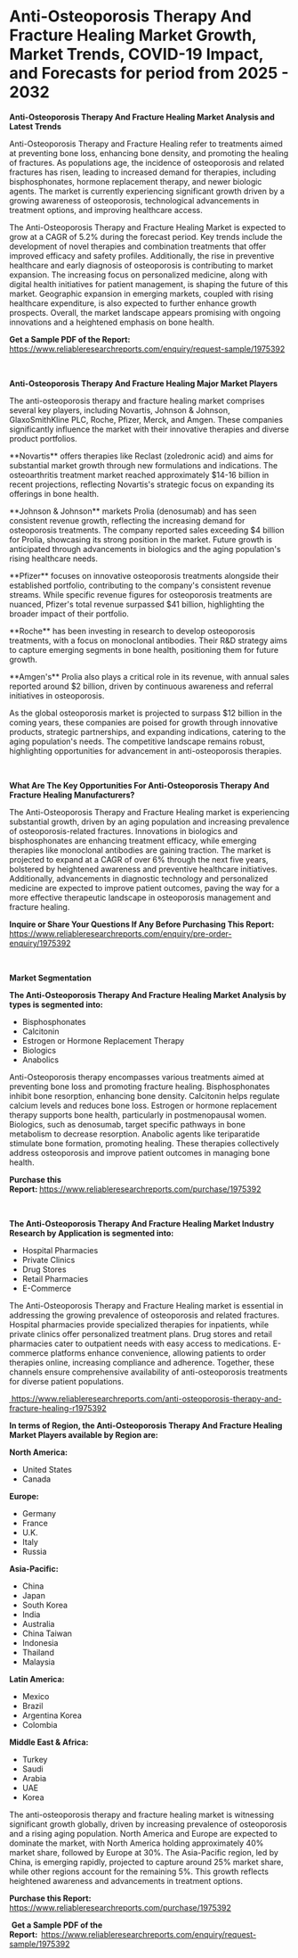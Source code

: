 <p><h1>Anti-Osteoporosis Therapy And Fracture Healing Market Growth, Market Trends, COVID-19 Impact, and Forecasts for period from 2025 - 2032</h1></p><p><strong>Anti-Osteoporosis Therapy And Fracture Healing Market Analysis and Latest Trends</strong></p>
<p><p>Anti-Osteoporosis Therapy and Fracture Healing refer to treatments aimed at preventing bone loss, enhancing bone density, and promoting the healing of fractures. As populations age, the incidence of osteoporosis and related fractures has risen, leading to increased demand for therapies, including bisphosphonates, hormone replacement therapy, and newer biologic agents. The market is currently experiencing significant growth driven by a growing awareness of osteoporosis, technological advancements in treatment options, and improving healthcare access.</p><p>The Anti-Osteoporosis Therapy and Fracture Healing Market is expected to grow at a CAGR of 5.2% during the forecast period. Key trends include the development of novel therapies and combination treatments that offer improved efficacy and safety profiles. Additionally, the rise in preventive healthcare and early diagnosis of osteoporosis is contributing to market expansion. The increasing focus on personalized medicine, along with digital health initiatives for patient management, is shaping the future of this market. Geographic expansion in emerging markets, coupled with rising healthcare expenditure, is also expected to further enhance growth prospects. Overall, the market landscape appears promising with ongoing innovations and a heightened emphasis on bone health.</p></p>
<p><strong>Get a Sample PDF of the Report:&nbsp;</strong> <a href="https://www.reliableresearchreports.com/enquiry/request-sample/1975392?utm_campaign=2803&utm_medium=2&utm_source=Github&utm_content=ia&utm_term=19042025&utm_id=anti-osteoporosis-therapy-and-fracture-healing">https://www.reliableresearchreports.com/enquiry/request-sample/1975392</a></p>
<p>&nbsp;</p>
<p><strong>Anti-Osteoporosis Therapy And Fracture Healing Major Market Players</strong></p>
<p><p>The anti-osteoporosis therapy and fracture healing market comprises several key players, including Novartis, Johnson & Johnson, GlaxoSmithKline PLC, Roche, Pfizer, Merck, and Amgen. These companies significantly influence the market with their innovative therapies and diverse product portfolios.</p><p>**Novartis** offers therapies like Reclast (zoledronic acid) and aims for substantial market growth through new formulations and indications. The osteoarthritis treatment market reached approximately $14-16 billion in recent projections, reflecting Novartis's strategic focus on expanding its offerings in bone health.</p><p>**Johnson & Johnson** markets Prolia (denosumab) and has seen consistent revenue growth, reflecting the increasing demand for osteoporosis treatments. The company reported sales exceeding $4 billion for Prolia, showcasing its strong position in the market. Future growth is anticipated through advancements in biologics and the aging population's rising healthcare needs.</p><p>**Pfizer** focuses on innovative osteoporosis treatments alongside their established portfolio, contributing to the company's consistent revenue streams. While specific revenue figures for osteoporosis treatments are nuanced, Pfizer's total revenue surpassed $41 billion, highlighting the broader impact of their portfolio.</p><p>**Roche** has been investing in research to develop osteoporosis treatments, with a focus on monoclonal antibodies. Their R&D strategy aims to capture emerging segments in bone health, positioning them for future growth.</p><p>**Amgen's** Prolia also plays a critical role in its revenue, with annual sales reported around $2 billion, driven by continuous awareness and referral initiatives in osteoporosis.</p><p>As the global osteoporosis market is projected to surpass $12 billion in the coming years, these companies are poised for growth through innovative products, strategic partnerships, and expanding indications, catering to the aging population's needs. The competitive landscape remains robust, highlighting opportunities for advancement in anti-osteoporosis therapies.</p></p>
<p>&nbsp;</p>
<p><strong>What Are The Key Opportunities For Anti-Osteoporosis Therapy And Fracture Healing Manufacturers?</strong></p>
<p><p>The Anti-Osteoporosis Therapy and Fracture Healing market is experiencing substantial growth, driven by an aging population and increasing prevalence of osteoporosis-related fractures. Innovations in biologics and bisphosphonates are enhancing treatment efficacy, while emerging therapies like monoclonal antibodies are gaining traction. The market is projected to expand at a CAGR of over 6% through the next five years, bolstered by heightened awareness and preventive healthcare initiatives. Additionally, advancements in diagnostic technology and personalized medicine are expected to improve patient outcomes, paving the way for a more effective therapeutic landscape in osteoporosis management and fracture healing.</p></p>
<p><strong>Inquire or Share Your Questions If Any Before Purchasing This Report:</strong> <a href="https://www.reliableresearchreports.com/enquiry/pre-order-enquiry/1975392?utm_campaign=2803&utm_medium=2&utm_source=Github&utm_content=ia&utm_term=19042025&utm_id=anti-osteoporosis-therapy-and-fracture-healing">https://www.reliableresearchreports.com/enquiry/pre-order-enquiry/1975392</a></p>
<p>&nbsp;</p>
<p><strong>Market Segmentation</strong></p>
<p><strong>The Anti-Osteoporosis Therapy And Fracture Healing Market Analysis by types is segmented into:</strong></p>
<p><ul><li>Bisphosphonates</li><li>Calcitonin</li><li>Estrogen or Hormone Replacement Therapy</li><li>Biologics</li><li>Anabolics</li></ul></p>
<p><p>Anti-Osteoporosis therapy encompasses various treatments aimed at preventing bone loss and promoting fracture healing. Bisphosphonates inhibit bone resorption, enhancing bone density. Calcitonin helps regulate calcium levels and reduces bone loss. Estrogen or hormone replacement therapy supports bone health, particularly in postmenopausal women. Biologics, such as denosumab, target specific pathways in bone metabolism to decrease resorption. Anabolic agents like teriparatide stimulate bone formation, promoting healing. These therapies collectively address osteoporosis and improve patient outcomes in managing bone health.</p></p>
<p><strong>Purchase this Report:&nbsp;</strong><a href="https://www.reliableresearchreports.com/purchase/1975392?utm_campaign=2803&utm_medium=2&utm_source=Github&utm_content=ia&utm_term=19042025&utm_id=anti-osteoporosis-therapy-and-fracture-healing">https://www.reliableresearchreports.com/purchase/1975392</a></p>
<p>&nbsp;</p>
<p><strong>The Anti-Osteoporosis Therapy And Fracture Healing Market Industry Research by Application is segmented into:</strong></p>
<p><ul><li>Hospital Pharmacies</li><li>Private Clinics</li><li>Drug Stores</li><li>Retail Pharmacies</li><li>E-Commerce</li></ul></p>
<p><p>The Anti-Osteoporosis Therapy and Fracture Healing market is essential in addressing the growing prevalence of osteoporosis and related fractures. Hospital pharmacies provide specialized therapies for inpatients, while private clinics offer personalized treatment plans. Drug stores and retail pharmacies cater to outpatient needs with easy access to medications. E-commerce platforms enhance convenience, allowing patients to order therapies online, increasing compliance and adherence. Together, these channels ensure comprehensive availability of anti-osteoporosis treatments for diverse patient populations.</p></p>
<p><a href="https://www.reliableresearchreports.com/anti-osteoporosis-therapy-and-fracture-healing-r1975392?utm_campaign=2803&utm_medium=2&utm_source=Github&utm_content=ia&utm_term=19042025&utm_id=anti-osteoporosis-therapy-and-fracture-healing">&nbsp;https://www.reliableresearchreports.com/anti-osteoporosis-therapy-and-fracture-healing-r1975392</a></p>
<p><strong>In terms of Region, the Anti-Osteoporosis Therapy And Fracture Healing Market Players available by Region are:</strong></p>
<p>
    <p> <strong> North America: </strong>
        <ul>
            <li>United States</li>
            <li>Canada</li>
        </ul>
        </p> 
    <p> <strong> Europe: </strong>
        <ul>
            <li>Germany</li>
            <li>France</li>
            <li>U.K.</li>
            <li>Italy</li>
            <li>Russia</li>
        </ul>
        </p> 
    <p> <strong> Asia-Pacific: </strong>
        <ul>
            <li>China</li>
            <li>Japan</li>
            <li>South Korea</li>
            <li>India</li>
            <li>Australia</li>
            <li>China Taiwan</li>
            <li>Indonesia</li>
            <li>Thailand</li>
            <li>Malaysia</li>
        </ul>
        </p> 
    <p> <strong> Latin America: </strong>
        <ul>
            <li>Mexico</li>
            <li>Brazil</li>
            <li>Argentina Korea</li>
            <li>Colombia</li>
        </ul>
        </p> 
    <p> <strong> Middle East & Africa: </strong>
        <ul>
            <li>Turkey</li>
            <li>Saudi</li>
            <li>Arabia</li>
            <li>UAE</li>
            <li>Korea</li>
        </ul>
    </p>
    </p>
<p><p>The anti-osteoporosis therapy and fracture healing market is witnessing significant growth globally, driven by increasing prevalence of osteoporosis and a rising aging population. North America and Europe are expected to dominate the market, with North America holding approximately 40% market share, followed by Europe at 30%. The Asia-Pacific region, led by China, is emerging rapidly, projected to capture around 25% market share, while other regions account for the remaining 5%. This growth reflects heightened awareness and advancements in treatment options.</p></p>
<p><strong>Purchase this Report: </strong><a href="https://www.reliableresearchreports.com/purchase/1975392?utm_campaign=2803&utm_medium=2&utm_source=Github&utm_content=ia&utm_term=19042025&utm_id=anti-osteoporosis-therapy-and-fracture-healing">https://www.reliableresearchreports.com/purchase/1975392</a></p>
<p>&nbsp;<strong>Get a Sample PDF of the Report:&nbsp;&nbsp;</strong><a href="https://www.reliableresearchreports.com/enquiry/request-sample/1975392?utm_campaign=2803&utm_medium=2&utm_source=Github&utm_content=ia&utm_term=19042025&utm_id=anti-osteoporosis-therapy-and-fracture-healing">https://www.reliableresearchreports.com/enquiry/request-sample/1975392</a></p>
<p><strong></strong></p>
<p><p></p><p></p><p></p></p>